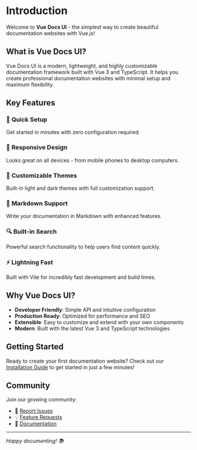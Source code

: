 # Introduction

Welcome to **Vue Docs UI** - the simplest way to create beautiful documentation websites with Vue.js!

## What is Vue Docs UI?

Vue Docs UI is a modern, lightweight, and highly customizable documentation framework built with Vue 3 and TypeScript. It helps you create professional documentation websites with minimal setup and maximum flexibility.

## Key Features

### 🚀 **Quick Setup**
Get started in minutes with zero configuration required.

### 📱 **Responsive Design**
Looks great on all devices - from mobile phones to desktop computers.

### 🎨 **Customizable Themes**
Built-in light and dark themes with full customization support.

### 📝 **Markdown Support**
Write your documentation in Markdown with enhanced features.

### 🔍 **Built-in Search**
Powerful search functionality to help users find content quickly.

### ⚡ **Lightning Fast**
Built with Vite for incredibly fast development and build times.

## Why Vue Docs UI?

- **Developer Friendly**: Simple API and intuitive configuration
- **Production Ready**: Optimized for performance and SEO
- **Extensible**: Easy to customize and extend with your own components
- **Modern**: Built with the latest Vue 3 and TypeScript technologies

## Getting Started

Ready to create your first documentation website? Check out our [Installation Guide](/guide/installation) to get started in just a few minutes!

## Community

Join our growing community:

- 🐛 [Report Issues](https://github.com/shenjianZ/vue-docs-ui/issues)
- 💡 [Feature Requests](https://github.com/shenjianZ/vue-docs-ui/discussions)
- 📖 [Documentation](https://github.com/shenjianZ/vue-docs-ui)

---

*Happy documenting! 📚* 